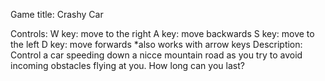 Game title: Crashy Car

Controls:
W key: move to the right
A key: move backwards
S key: move to the left
D key: move forwards
*also works with arrow keys
Description:
  Control a car speeding down a nicce mountain road as you try to avoid incoming obstacles flying at you. 
  How long can you last?
 
  
